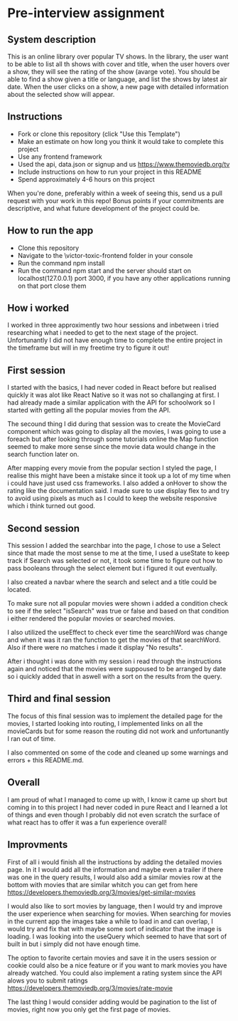# Pre-interview assignment

## System description
This is an online library over popular TV shows. In the library, the user want to be able to list all th shows with cover and title, when the user hovers over a show, they will see the rating of the show (avarge vote). You should be able to find a show given a title or language, and list the shows by latest air date.
When the user clicks on a show, a new page with detailed information about the selected show will appear.

## Instructions
* Fork or clone this repository (click "Use this Template")
* Make an estimate on how long you think it would take to complete this project
* Use any frontend framework
* Used the api, data.json or signup and us https://www.themoviedb.org/tv
* Include instructions on how to run your project in this README
* Spend approximately 4-6 hours on this project

When you're done, preferably within a week of seeing this, send us a pull request with your work in this repo! Bonus points if your commitments are descriptive, and what future development of the project could be.

## How to run the app
* Clone this repository
* Navigate to the \victor-toxic-frontend folder in your console
* Run the command npm install
* Run the command npm start and the server should start on localhost(127.0.0.1) port 3000, if you have any other applications running on that port close them


## How i worked
I worked in three approximently two hour sessions and inbetween i tried researching what i needed to get to the next stage of the project.
Unfortunantly I did not have enough time to complete the entire project in the timeframe but will in my freetime try to figure it out!

## First session
I started with the basics, I had never coded in React before but realised quickly it was alot like React Native so it was not so challanging at first.
I had already made a similar application with the API for schoolwork so I started with getting all the popular movies from the API.

The secound thing I did during that session was to create the MovieCard component which was going to display all the movies, I was going to use a foreach
but after looking through some tutorials online the Map function seemed to make more sense since the movie data would change in the search function later on.

After mapping every movie from the popular section I styled the page, I realise this might have been a mistake since it took up a lot of my time when i could have
just used css frameworks. I also added a onHover to show the rating like the documentation said. I made sure to use display flex to and try to avoid using pixels as much as I could to keep the website responsive which i think turned out good.

## Second session
This session I added the searchbar into the page, I chose to use a Select since that made the most sense to me at the time, I used a useState to keep track if Search was 
selected or not, it took some time to figure out how to pass booleans through the select element but i figured it out eventually.

I also created a navbar where the search and select and a title could be located.

To make sure not all popular movies were shown i added a condition check to see if the select "isSearch" was true or false and based on that condition i either rendered the popular movies or searched movies.

I also utilized the useEffect to check ever time the searchWord was change and when it was it ran the function to get the movies of that searchWord. Also if there were no matches i made it display "No results".

After i thought i was done with my session i read through the instructions again and noticed that the movies were suppoused to be arranged by date so i quickly added that in aswell with a sort on the results from the query.

## Third and final session

The focus of this final session was to implement the detailed page for the movies, I started looking into routing, I implemented links on all the movieCards but for some reason the routing did not work and unfortunantly I ran out of time.

I also commented on some of the code and cleaned up some warnings and errors + this README.md.

## Overall
I am proud of what I managed to come up with, I know it came up short but coming in to this project I had never coded in pure React and I learned a lot of things and even though I probably did not even scratch the surface of what react has to offer it was a fun experience overall!

## Improvments
First of all i would finish all the instructions by adding the detailed movies page. In it I would add all the information and maybe even a trailer if there was one in the query results, I would also add a similar movies row at the bottom with movies that are similar whitch you can get from here https://developers.themoviedb.org/3/movies/get-similar-movies

I would also like to sort movies by language, then I would try and improve the user experience when searching for movies. When searching for movies in the current app the images take a while to load in and can overlap, I would try and fix that with maybe some sort of indicator that the image is loading. I was looking into the useQuery which seemed to have that sort of built in but i simply did not have enough time.

The option to favorite certain movies and save it in the users session or cookie could also be a nice feature or if you want to mark movies you have already watched. You could also implement a rating system since the API alows you to submit ratings https://developers.themoviedb.org/3/movies/rate-movie

The last thing I would consider adding would be pagination to the list of movies, right now you only get the first page of movies.
